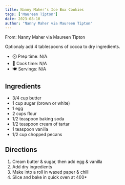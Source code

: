 ```yaml
---
title: Nanny Maher's Ice Box Cookies
tags: ['Maureen Tipton']
date: 2023-08-10
author: "Nanny Maher via Maureen Tipton"
---
```

From: Nanny Maher via Maureen Tipton

Optionaly add 4 tablespoons of cocoa to dry ingredients.

- ⏲️ Prep time: N/A
- 🍳 Cook time: N/A
- 🍽️ Servings: N/A

## Ingredients

- 3/4 cup butter
- 1 cup sugar (brown or white)
- 1 egg
- 2 cups flour
- 1/2 teaspoon baking soda
- 1/2 teaspoon cream of tartar
- 1 teaspoon vanilla
- 1/2 cup chopped pecans

## Directions

1. Cream butter & sugar, then add egg & vanilla
2. Add dry ingredients
3. Make into a roll in waxed paper & chill
4. Slice and bake in quick oven at 400*
